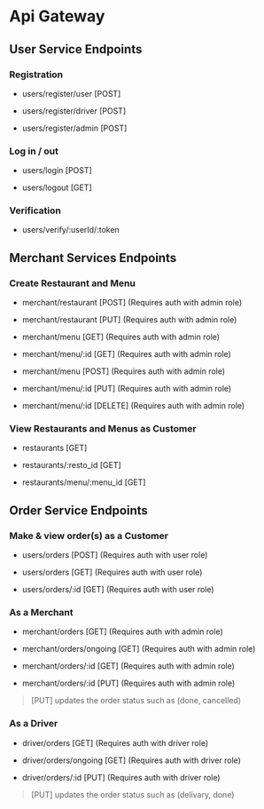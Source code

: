# Api Gateway

## User Service Endpoints

### Registration

- users/register/user [POST]

- users/register/driver [POST]

- users/register/admin [POST]

### Log in / out

- users/login [POST]

- users/logout [GET]

### Verification

- users/verify/:userId/:token

## Merchant Services Endpoints

### Create Restaurant and Menu

- merchant/restaurant [POST] (Requires auth with admin role)

- merchant/restaurant [PUT] (Requires auth with admin role)

- merchant/menu [GET] (Requires auth with admin role)

- merchant/menu/:id [GET] (Requires auth with admin role)

- merchant/menu [POST] (Requires auth with admin role)

- merchant/menu/:id [PUT] (Requires auth with admin role)

- merchant/menu/:id [DELETE] (Requires auth with admin role)

### View Restaurants and Menus as Customer

- restaurants [GET] 

- restaurants/:resto_id [GET] 

- restaurants/menu/:menu_id [GET]

## Order Service Endpoints

### Make & view order(s) as a Customer

- users/orders [POST] (Requires auth with user role)

- users/orders [GET] (Requires auth with user role)

- users/orders/:id [GET] (Requires auth with user role)

### As a Merchant

- merchant/orders [GET] (Requires auth with admin role)

- merchant/orders/ongoing [GET] (Requires auth with admin role)

- merchant/orders/:id [GET] (Requires auth with admin role)

- merchant/orders/:id [PUT] (Requires auth with admin role)

> [PUT] updates the order status such as (done, cancelled)

### As a Driver

- driver/orders [GET] (Requires auth with driver role)

- driver/orders/ongoing [GET] (Requires auth with driver role)

- driver/orders/:id [PUT] (Requires auth with driver role)

> [PUT] updates the order status such as (delivary, done)